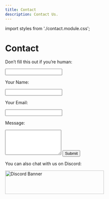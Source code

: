 ```yaml
---
title: Contact
description: Contact Us.
---
```

import styles from './contact.module.css';

# Contact

<form name="contact" method="POST" data-netlify="true" netlify-honeypot="bot-field">
  <div className={styles.formInner}>
    <div className={styles.hidden}>
        <p>Don’t fill this out if you’re human: </p>
        <input name="bot-field" />
    </div>
    <p>Your Name: </p>
    <input type="text" name="name" />
    <p>Your Email: </p>
    <input type="email" name="email" />
    <p>Message: </p>
    <textarea name="message" rows="5"></textarea>
    <button className={styles.greenButton} type="submit" id="btnSubmit">Submit</button>
  </div>
</form>

<div className="text--center container">
  <p>You can also chat with us on Discord:</p>
  <p>
    <a href="https://chat.virtualhub.eu.org">
      <img width="320" height="76" src="https://discordapp.com/api/guilds/1176107431013646357/widget.png?style=banner2" alt="Discord Banner"/>
    </a>
  </p>
</div>
